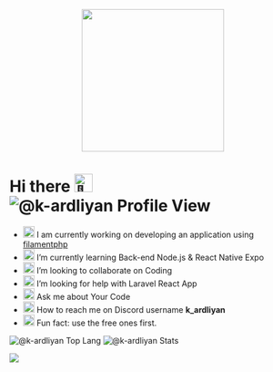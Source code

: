 <p align="center">
  <img width="250" src="https://c.tenor.com/DcDYpWonGbIAAAAi/budding-pop-cute.gif">
</p>

# Hi there <img src="https://fonts.gstatic.com/s/e/notoemoji/latest/1f44b_1f3fb/512.gif" alt="👋" width="32" height="32"> <img src="https://komarev.com/ghpvc/?username=k-ardliyan&label=Profile%20views&color=0e75b6&style=flat" alt="@k-ardliyan Profile View"/>

- <img src="https://fonts.gstatic.com/s/e/notoemoji/latest/270f_fe0f/512.gif" alt="✏" width="20" height="20"> I am currently working on developing an application using [filamentphp](https://github.com/filamentphp/filament)
- <img src="https://fonts.gstatic.com/s/e/notoemoji/latest/1f331/512.gif" alt="🌱" width="20" height="20"> I’m currently learning Back-end Node.js & React Native Expo
- <img src="https://fonts.gstatic.com/s/e/notoemoji/latest/1f64c_1f3fc/512.gif" alt="🙌" width="20" height="20"> I’m looking to collaborate on Coding
- <img src="https://fonts.gstatic.com/s/e/notoemoji/latest/1f914/512.gif" alt="🤔" width="20" height="20"> I’m looking for help with Laravel React App 
- <img src="https://fonts.gstatic.com/s/e/notoemoji/latest/2049_fe0f/512.gif" alt="⁉" width="20" height="20"> Ask me about Your Code
- <img src="https://fonts.gstatic.com/s/e/notoemoji/latest/1f514/512.gif" alt="🔔" width="20" height="20"> How to reach me on Discord username <strong>k_ardliyan</strong>
- <img src="https://fonts.gstatic.com/s/e/notoemoji/latest/26a1/512.gif" alt="👋" width="20" height="20"> Fun fact: use the free ones first.

<p align="left">
  <img src="https://github-readme-stats.vercel.app/api/top-langs/?username=k-ardliyan&hide=jupyter%20notebook&langs_count=6&layout=compact&theme=react"alt="@k-ardliyan Top Lang"/>
  <img src="https://github-readme-stats.vercel.app/api?username=k-ardliyan&show_icons=true&hide_title=true&theme=react" alt="@k-ardliyan Stats"/>
</p>

![](https://hit.yhype.me/github/profile?user_id=54210855)
